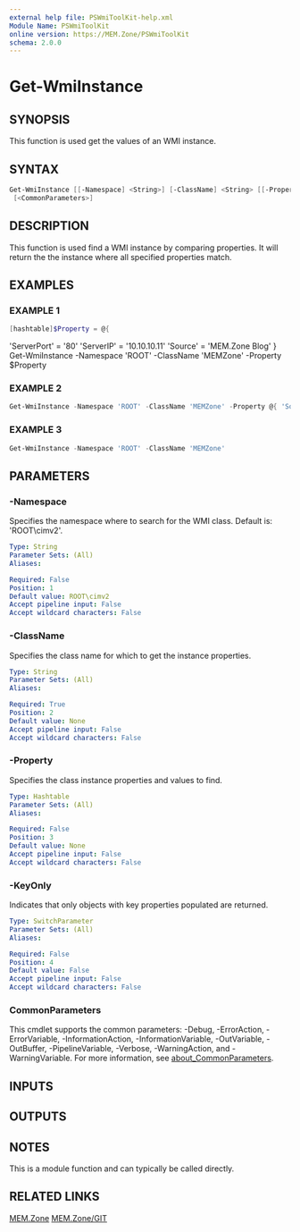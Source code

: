 ```yaml
---
external help file: PSWmiToolKit-help.xml
Module Name: PSWmiToolKit
online version: https://MEM.Zone/PSWmiToolKit
schema: 2.0.0
---
```


# Get-WmiInstance

## SYNOPSIS

This function is used get the values of an WMI instance.

## SYNTAX

```powershell
Get-WmiInstance [[-Namespace] <String>] [-ClassName] <String> [[-Property] <Hashtable>] [-KeyOnly]
 [<CommonParameters>]
```

## DESCRIPTION

This function is used find a WMI instance by comparing properties.
It will return the the instance where all specified properties match.

## EXAMPLES

### EXAMPLE 1

```powershell
[hashtable]$Property = @{
```

'ServerPort' = '80'
    'ServerIP' = '10.10.10.11'
    'Source' = 'MEM.Zone Blog'
}
Get-WmiInstance -Namespace 'ROOT' -ClassName 'MEMZone' -Property $Property

### EXAMPLE 2

```powershell
Get-WmiInstance -Namespace 'ROOT' -ClassName 'MEMZone' -Property @{ 'Source' = 'MEM.Zone Blog' } -KeyOnly
```

### EXAMPLE 3

```powershell
Get-WmiInstance -Namespace 'ROOT' -ClassName 'MEMZone'
```

## PARAMETERS

### -Namespace

Specifies the namespace where to search for the WMI class.
Default is: 'ROOT\cimv2'.

```yaml
Type: String
Parameter Sets: (All)
Aliases:

Required: False
Position: 1
Default value: ROOT\cimv2
Accept pipeline input: False
Accept wildcard characters: False
```

### -ClassName

Specifies the class name for which to get the instance properties.

```yaml
Type: String
Parameter Sets: (All)
Aliases:

Required: True
Position: 2
Default value: None
Accept pipeline input: False
Accept wildcard characters: False
```

### -Property

Specifies the class instance properties and values to find.

```yaml
Type: Hashtable
Parameter Sets: (All)
Aliases:

Required: False
Position: 3
Default value: None
Accept pipeline input: False
Accept wildcard characters: False
```

### -KeyOnly

Indicates that only objects with key properties populated are returned.

```yaml
Type: SwitchParameter
Parameter Sets: (All)
Aliases:

Required: False
Position: 4
Default value: False
Accept pipeline input: False
Accept wildcard characters: False
```

### CommonParameters

This cmdlet supports the common parameters: -Debug, -ErrorAction, -ErrorVariable, -InformationAction, -InformationVariable, -OutVariable, -OutBuffer, -PipelineVariable, -Verbose, -WarningAction, and -WarningVariable.
For more information, see [about_CommonParameters](http://go.microsoft.com/fwlink/?LinkID=113216).

## INPUTS

## OUTPUTS

## NOTES

This is a module function and can typically be called directly.

## RELATED LINKS

[MEM.Zone](https://MEM.Zone)
[MEM.Zone/GIT](https://MEM.Zone/GIT)

